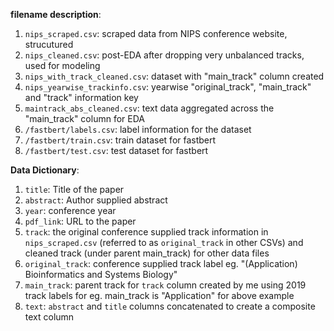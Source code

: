 **filename description**:

1. `nips_scraped.csv`: scraped data from NIPS conference website, strucutured
2. `nips_cleaned.csv`: post-EDA after dropping very unbalanced tracks, used for modeling
3. `nips_with_track_cleaned.csv`: dataset with "main_track" column created
4. `nips_yearwise_trackinfo.csv`: yearwise "original_track", "main_track" and "track" information key
5. `maintrack_abs_cleaned.csv`: text data aggregated across the "main_track" column for EDA
6. `/fastbert/labels.csv`: label information for the dataset
6. `/fastbert/train.csv`: train dataset for fastbert
8. `/fastbert/test.csv`: test dataset for fastbert


**Data Dictionary**:
1. `title`: Title of the paper
2. `abstract`: Author supplied abstract
3. `year`: conference year 
4. `pdf_link`: URL to the paper 
5. `track`: the original conference supplied track information in `nips_scraped.csv` (referred to as `original_track` in other CSVs) and cleaned track (under parent main_track) for other data files
6. `original_track`: conference supplied track label eg. "(Application) Bioinformatics and Systems Biology" 
7. `main_track`: parent track for `track` column created by me using 2019 track labels for eg. main_track is "Application" for above example
8. `text`: `abstract` and `title` columns concatenated to create a composite text column
